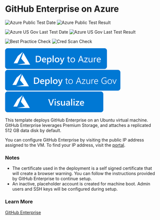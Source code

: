 # GitHub Enterprise on Azure

![Azure Public Test Date](https://azurequickstartsservice.blob.core.windows.net/badges/application-workloads/github-enterprise/github-enterprise/PublicLastTestDate.svg)
![Azure Public Test Result](https://azurequickstartsservice.blob.core.windows.net/badges/application-workloads/github-enterprise/github-enterprise/PublicDeployment.svg)

![Azure US Gov Last Test Date](https://azurequickstartsservice.blob.core.windows.net/badges/application-workloads/github-enterprise/github-enterprise/FairfaxLastTestDate.svg)
![Azure US Gov Last Test Result](https://azurequickstartsservice.blob.core.windows.net/badges/application-workloads/github-enterprise/github-enterprise/FairfaxDeployment.svg)

![Best Practice Check](https://azurequickstartsservice.blob.core.windows.net/badges/application-workloads/github-enterprise/github-enterprise/BestPracticeResult.svg)
![Cred Scan Check](https://azurequickstartsservice.blob.core.windows.net/badges/application-workloads/github-enterprise/github-enterprise/CredScanResult.svg)

[![Deploy To Azure](https://raw.githubusercontent.com/Azure/azure-quickstart-templates/master/1-CONTRIBUTION-GUIDE/images/deploytoazure.svg?sanitize=true)](https://portal.azure.com/#create/Microsoft.Template/uri/https%3A%2F%2Fraw.githubusercontent.com%2FAzure%2Fazure-quickstart-templates%2Fmaster%2Fapplication-workloads%2Fgithub-enterprise%2Fgithub-enterprise%2Fazuredeploy.json)
[![Deploy To Azure US Gov](https://raw.githubusercontent.com/Azure/azure-quickstart-templates/master/1-CONTRIBUTION-GUIDE/images/deploytoazuregov.svg?sanitize=true)](https://portal.azure.us/#create/Microsoft.Template/uri/https%3A%2F%2Fraw.githubusercontent.com%2FAzure%2Fazure-quickstart-templates%2Fmaster%2Fapplication-workloads%2Fgithub-enterprise%2Fgithub-enterprise%2Fazuredeploy.json) 
[![Visualize](https://raw.githubusercontent.com/Azure/azure-quickstart-templates/master/1-CONTRIBUTION-GUIDE/images/visualizebutton.svg?sanitize=true)](http://armviz.io/#/?load=https%3A%2F%2Fraw.githubusercontent.com%2FAzure%2Fazure-quickstart-templates%2Fmaster%2Fapplication-workloads%2Fgithub-enterprise%2Fgithub-enterprise%2Fazuredeploy.json)

This template deploys GitHub Enterprise on an Ubuntu virtual machine. GitHub Enterprise leverages Premium Storage, and attaches a replicated 512 GB data disk by default.

You can configure GitHub Enterprise by visiting the public IP address assigned to the VM. To find your IP address, visit the [portal](https://portal.azure.com).

### Notes

- The certificate used in the deployment is a self signed certificate that will create a browser warning. You can follow the instructions provided by GitHub Enterprise to continue setup.
- An inactive, placeholder account is created for machine boot. Admin users and SSH keys will be configured during setup.

### Learn More

[GitHub Enterprise](https://enterprise.github.com)
